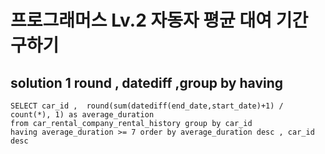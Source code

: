 # 프로그래머스 Lv.2 자동자 평균 대여 기간 구하기

## solution 1 round , datediff ,group by having

```mysql
SELECT car_id ,  round(sum(datediff(end_date,start_date)+1) / count(*), 1) as average_duration
from car_rental_company_rental_history group by car_id 
having average_duration >= 7 order by average_duration desc , car_id desc
```